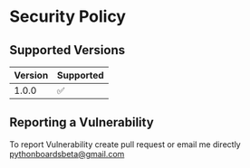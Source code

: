 # Security Policy

## Supported Versions

| Version | Supported          |
| ------- | ------------------ |
| 1.0.0  | :white_check_mark: |

## Reporting a Vulnerability
To report Vulnerability create pull request or email me directly pythonboardsbeta@gmail.com
